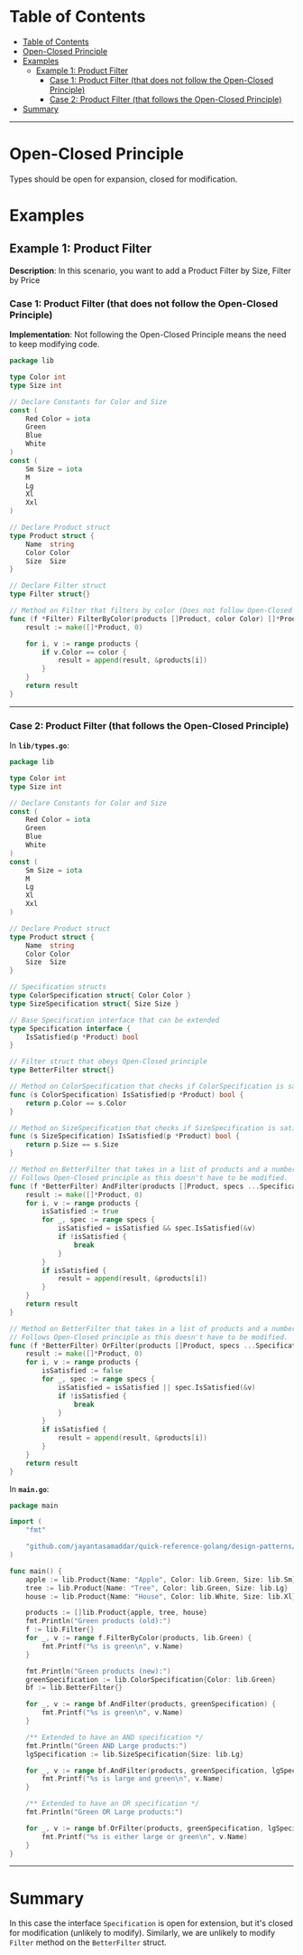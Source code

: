 # Table of Contents

- [Table of Contents](#table-of-contents)
- [Open-Closed Principle](#open-closed-principle)
- [Examples](#examples)
  - [Example 1: Product Filter](#example-1-product-filter)
    - [Case 1: Product Filter (that does not follow the Open-Closed Principle)](#case-1-product-filter-that-does-not-follow-the-open-closed-principle)
    - [Case 2: Product Filter (that follows the Open-Closed Principle)](#case-2-product-filter-that-follows-the-open-closed-principle)
- [Summary](#summary)

---

# Open-Closed Principle

Types should be open for expansion, closed for modification.

# Examples

## Example 1: Product Filter

**Description**: In this scenario, you want to add a Product Filter by Size, Filter by Price

### Case 1: Product Filter (that does not follow the Open-Closed Principle)

**Implementation**: Not following the Open-Closed Principle means the need to keep modifying code.

```go
package lib

type Color int
type Size int

// Declare Constants for Color and Size
const (
	Red Color = iota
	Green
	Blue
	White
)
const (
	Sm Size = iota
	M
	Lg
	Xl
	Xxl
)

// Declare Product struct
type Product struct {
	Name  string
	Color Color
	Size  Size
}

// Declare Filter struct
type Filter struct{}

// Method on Filter that filters by color (Does not follow Open-Closed Principle as we have to keep modifying based on changes)
func (f *Filter) FilterByColor(products []Product, color Color) []*Product {
	result := make([]*Product, 0)

	for i, v := range products {
		if v.Color == color {
			result = append(result, &products[i])
		}
	}
	return result
}
```

---

### Case 2: Product Filter (that follows the Open-Closed Principle)

In **`lib/types.go`**:

```go
package lib

type Color int
type Size int

// Declare Constants for Color and Size
const (
	Red Color = iota
	Green
	Blue
	White
)
const (
	Sm Size = iota
	M
	Lg
	Xl
	Xxl
)

// Declare Product struct
type Product struct {
	Name  string
	Color Color
	Size  Size
}

// Specification structs
type ColorSpecification struct{ Color Color }
type SizeSpecification struct{ Size Size }

// Base Specification interface that can be extended
type Specification interface {
	IsSatisfied(p *Product) bool
}

// Filter struct that obeys Open-Closed principle
type BetterFilter struct{}

// Method on ColorSpecification that checks if ColorSpecification is satisfied
func (s ColorSpecification) IsSatisfied(p *Product) bool {
	return p.Color == s.Color
}

// Method on SizeSpecification that checks if SizeSpecification is satisfied
func (s SizeSpecification) IsSatisfied(p *Product) bool {
	return p.Size == s.Size
}

// Method on BetterFilter that takes in a list of products and a number of specifications. Does AND operation.
// Follows Open-Closed principle as this doesn't have to be modified.
func (f *BetterFilter) AndFilter(products []Product, specs ...Specification) []*Product {
	result := make([]*Product, 0)
	for i, v := range products {
		isSatisfied := true
		for _, spec := range specs {
			isSatisfied = isSatisfied && spec.IsSatisfied(&v)
			if !isSatisfied {
				break
			}
		}
		if isSatisfied {
			result = append(result, &products[i])
		}
	}
	return result
}

// Method on BetterFilter that takes in a list of products and a number of specifications. Does OR operation.
// Follows Open-Closed principle as this doesn't have to be modified.
func (f *BetterFilter) OrFilter(products []Product, specs ...Specification) []*Product {
	result := make([]*Product, 0)
	for i, v := range products {
		isSatisfied := false
		for _, spec := range specs {
			isSatisfied = isSatisfied || spec.IsSatisfied(&v)
			if !isSatisfied {
				break
			}
		}
		if isSatisfied {
			result = append(result, &products[i])
		}
	}
	return result
}
```

In **`main.go`**:

```go
package main

import (
	"fmt"

	"github.com/jayantasamaddar/quick-reference-golang/design-patterns/02-open-closed-principle/lib"
)

func main() {
	apple := lib.Product{Name: "Apple", Color: lib.Green, Size: lib.Sm}
	tree := lib.Product{Name: "Tree", Color: lib.Green, Size: lib.Lg}
	house := lib.Product{Name: "House", Color: lib.White, Size: lib.Xl}

	products := []lib.Product{apple, tree, house}
	fmt.Println("Green products (old):")
	f := lib.Filter{}
	for _, v := range f.FilterByColor(products, lib.Green) {
		fmt.Printf("%s is green\n", v.Name)
	}

	fmt.Println("Green products (new):")
	greenSpecification := lib.ColorSpecification{Color: lib.Green}
	bf := lib.BetterFilter{}

	for _, v := range bf.AndFilter(products, greenSpecification) {
		fmt.Printf("%s is green\n", v.Name)
	}

	/** Extended to have an AND specification */
	fmt.Println("Green AND Large products:")
	lgSpecification := lib.SizeSpecification{Size: lib.Lg}

	for _, v := range bf.AndFilter(products, greenSpecification, lgSpecification) {
		fmt.Printf("%s is large and green\n", v.Name)
	}

	/** Extended to have an OR specification */
	fmt.Println("Green OR Large products:")

	for _, v := range bf.OrFilter(products, greenSpecification, lgSpecification) {
		fmt.Printf("%s is either large or green\n", v.Name)
	}
}
```

---

# Summary

In this case the interface `Specification` is open for extension, but it's closed for modification (unlikely to modify).
Similarly, we are unlikely to modify `Filter` method on the `BetterFilter` struct.
